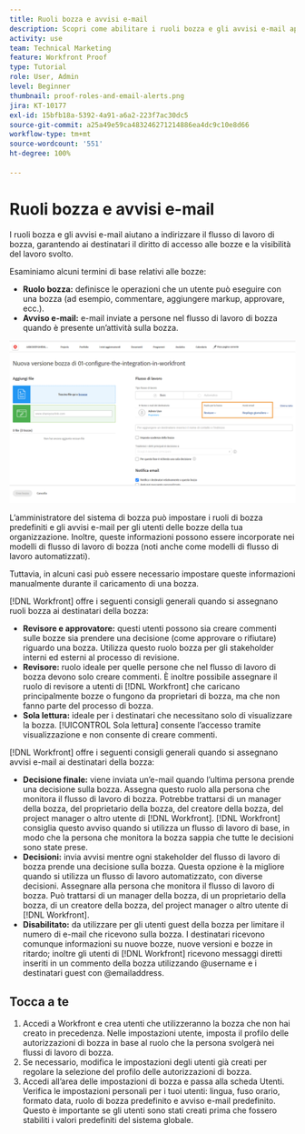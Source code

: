 ```yaml
---
title: Ruoli bozza e avvisi e-mail
description: Scopri come abilitare i ruoli bozza e gli avvisi e-mail appropriati in modo che i destinatari della bozza possano accedervi e avere visibilità sul lavoro che viene eseguito in  [!DNL  Workfront].
activity: use
team: Technical Marketing
feature: Workfront Proof
type: Tutorial
role: User, Admin
level: Beginner
thumbnail: proof-roles-and-email-alerts.png
jira: KT-10177
exl-id: 15bfb18a-5392-4a91-a6a2-223f7ac30dc5
source-git-commit: a25a49e59ca483246271214886ea4dc9c10e8d66
workflow-type: tm+mt
source-wordcount: '551'
ht-degree: 100%

---
```


# Ruoli bozza e avvisi e-mail

I ruoli bozza e gli avvisi e-mail aiutano a indirizzare il flusso di lavoro di bozza, garantendo ai destinatari il diritto di accesso alle bozze e la visibilità del lavoro svolto.

Esaminiamo alcuni termini di base relativi alle bozze:

* **Ruolo bozza:** definisce le operazioni che un utente può eseguire con una bozza (ad esempio, commentare, aggiungere markup, approvare, ecc.).
* **Avviso e-mail:** e-mail inviate a persone nel flusso di lavoro di bozza quando è presente un’attività sulla bozza.

![Un’immagine della finestra [!UICONTROL Nuova bozza] con [!UICONTROL Ruolo bozza] e le colonne [!UICONTROL Avvisi e-mail] evidenziate.](assets/proof-roles-and-email-alerts.png)

L’amministratore del sistema di bozza può impostare i ruoli di bozza predefiniti e gli avvisi e-mail per gli utenti delle bozze della tua organizzazione. Inoltre, queste informazioni possono essere incorporate nei modelli di flusso di lavoro di bozza (noti anche come modelli di flusso di lavoro automatizzati).

Tuttavia, in alcuni casi può essere necessario impostare queste informazioni manualmente durante il caricamento di una bozza.

[!DNL Workfront] offre i seguenti consigli generali quando si assegnano ruoli bozza ai destinatari della bozza:

* **Revisore e approvatore:** questi utenti possono sia creare commenti sulle bozze sia prendere una decisione (come approvare o rifiutare) riguardo una bozza. Utilizza questo ruolo bozza per gli stakeholder interni ed esterni al processo di revisione.
* **Revisore:** ruolo ideale per quelle persone che nel flusso di lavoro di bozza devono solo creare commenti. È inoltre possibile assegnare il ruolo di revisore a utenti di [!DNL Workfront] che caricano principalmente bozze o fungono da proprietari di bozza, ma che non fanno parte del processo di bozza.
* **Sola lettura:** ideale per i destinatari che necessitano solo di visualizzare la bozza. [!UICONTROL Sola lettura] consente l’accesso tramite visualizzazione e non consente di creare commenti.

[!DNL Workfront] offre i seguenti consigli generali quando si assegnano avvisi e-mail ai destinatari della bozza:

* **Decisione finale:** viene inviata un’e-mail quando l’ultima persona prende una decisione sulla bozza. Assegna questo ruolo alla persona che monitora il flusso di lavoro di bozza. Potrebbe trattarsi di un manager della bozza, del proprietario della bozza, del creatore della bozza, del project manager o altro utente di [!DNL Workfront]. [!DNL Workfront] consiglia questo avviso quando si utilizza un flusso di lavoro di base, in modo che la persona che monitora la bozza sappia che tutte le decisioni sono state prese.
* **Decisioni:** invia avvisi mentre ogni stakeholder del flusso di lavoro di bozza prende una decisione sulla bozza. Questa opzione è la migliore quando si utilizza un flusso di lavoro automatizzato, con diverse decisioni. Assegnare alla persona che monitora il flusso di lavoro di bozza. Può trattarsi di un manager della bozza, di un proprietario della bozza, di un creatore della bozza, del project manager o altro utente di [!DNL Workfront].
* **Disabilitato:** da utilizzare per gli utenti guest della bozza per limitare il numero di e-mail che ricevono sulla bozza. I destinatari ricevono comunque informazioni su nuove bozze, nuove versioni e bozze in ritardo; inoltre gli utenti di [!DNL Workfront] ricevono messaggi diretti inseriti in un commento della bozza utilizzando @username e i destinatari guest con @emailaddress.

## Tocca a te

1. Accedi a Workfront e crea utenti che utilizzeranno la bozza che non hai creato in precedenza. Nelle impostazioni utente, imposta il profilo delle autorizzazioni di bozza in base al ruolo che la persona svolgerà nei flussi di lavoro di bozza.
1. Se necessario, modifica le impostazioni degli utenti già creati per regolare la selezione del profilo delle autorizzazioni di bozza.
1. Accedi all’area delle impostazioni di bozza e passa alla scheda Utenti. Verifica le impostazioni personali per i tuoi utenti: lingua, fuso orario, formato data, ruolo di bozza predefinito e avviso e-mail predefinito. Questo è importante se gli utenti sono stati creati prima che fossero stabiliti i valori predefiniti del sistema globale.

<!--
Download the proof role and email alert guides to have on hand as you start uploading proofs and assigning proof recipients.
-->

<!--
## Learn more
* Notifications for proof comments and decisions
-->

<!--
## Guides
* Proof roles
* Email alerts
-->
